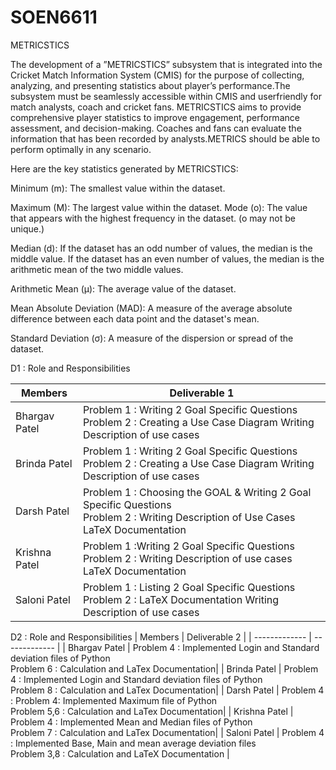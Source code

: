# SOEN6611
METRICSTICS 

The development of a ”METRICSTICS” subsystem that is integrated into the Cricket Match
Information System (CMIS) for the purpose of collecting, analyzing, and presenting statistics
about player’s performance.The subsystem must be seamlessly accessible within CMIS and userfriendly
for match analysts, coach and cricket fans. METRICSTICS aims to provide comprehensive
player statistics to improve engagement, performance assessment, and decision-making. Coaches
and fans can evaluate the information that has been recorded by analysts.METRICS should be
able to perform optimally in any scenario.


Here are the key statistics generated by METRICSTICS:

Minimum (m): The smallest value within the dataset. 

Maximum (M): The largest value within the dataset. 
Mode (o): The value that appears with the highest frequency in the dataset. (o may not be unique.)

Median (d): If the dataset has an odd number of values, the median is the middle value. If the dataset has an even number of values, the median is the arithmetic mean of the two middle values.

Arithmetic Mean (μ): The average value of the dataset.

Mean Absolute Deviation (MAD): A measure of the average absolute difference between each data point and the dataset's mean.

Standard Deviation (σ): A measure of the dispersion or spread of the dataset.


D1 : Role and Responsibilities

| Members | Deliverable 1 |
| ------------- | ------------- |
| Bhargav Patel  | Problem 1 : Writing 2 Goal Specific Questions <br />Problem 2 : Creating a Use Case Diagram Writing Description of use cases  |
| Brinda Patel  | Problem 1 : Writing 2 Goal Specific Questions <br />Problem 2 : Creating a Use Case Diagram Writing Description of use cases  |
| Darsh Patel  | Problem 1 : Choosing the GOAL & Writing 2 Goal Specific Questions <br />Problem 2 : Writing Description of Use Cases LaTeX Documentation  |
| Krishna Patel  | Problem 1 :Writing 2 Goal Specific Questions <br />Problem 2 : Writing Description of use cases LaTeX Documentation  |
| Saloni Patel   | Problem 1 : Listing 2 Goal Specific Questions <br />Problem 2 : LaTeX Documentation Writing Description of use cases  |

D2 : Role and Responsibilities
| Members | Deliverable 2 |
| ------------- | ------------- |
| Bhargav Patel  | Problem 4 : Implemented Login and Standard deviation files of Python <br /> Problem 6 : Calculation and LaTex Documentation|
| Brinda Patel  | Problem 4 : Implemented Login and Standard deviation files of Python  <br /> Problem 8 : Calculation and LaTex Documentation|
| Darsh Patel  | Problem 4 : Problem 4: Implemented Maximum file of Python  <br /> Problem 5,6 : Calculation and LaTex Documentation|
| Krishna Patel  | Problem 4 : Implemented Mean and Median files of Python  <br /> Problem 7 : Calculation and LaTex Documentation|
| Saloni Patel   | Problem 4 : Implemented Base, Main and mean average deviation files  <br /> Problem 3,8 : Calculation and LaTeX Documentation
|
